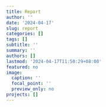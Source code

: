 ```yaml
---
title: Report
author: ''
date: '2024-04-17'
slug: report
categories: []
tags: []
subtitle: ''
summary: ''
authors: []
lastmod: '2024-04-17T11:50:29+08:00'
featured: no
image:
  caption: ''
  focal_point: ''
  preview_only: no
projects: []
---
```

